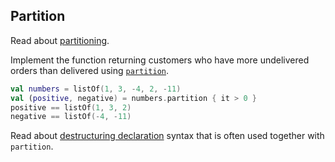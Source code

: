 ## Partition

Read about [partitioning](https://kotlinlang.org/docs/reference/collection-filtering.html#partitioning).

Implement the function returning customers who have more undelivered orders
than delivered using
[`partition`](https://kotlinlang.org/api/latest/jvm/stdlib/kotlin.collections/kotlin.-iterable/partition.html).

```kotlin
val numbers = listOf(1, 3, -4, 2, -11)
val (positive, negative) = numbers.partition { it > 0 }
positive == listOf(1, 3, 2)
negative == listOf(-4, -11)
```

Read about [destructuring declaration](http://kotlinlang.org/docs/reference/multi-declarations.html)
syntax that is often used together with `partition`.